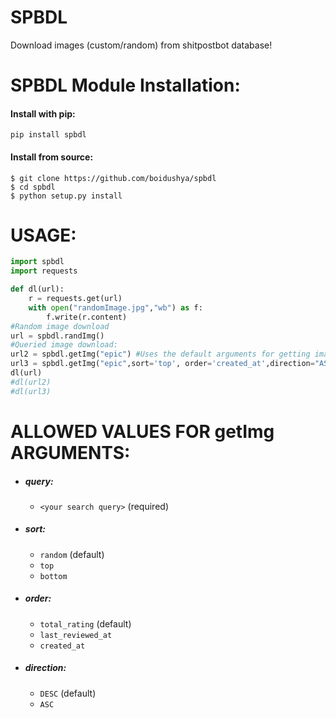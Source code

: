 # SPBDL

Download images (custom/random) from shitpostbot database!

# SPBDL Module Installation:

#### Install with pip:
```
pip install spbdl
```
#### Install from source:
```
$ git clone https://github.com/boidushya/spbdl  
$ cd spbdl
$ python setup.py install
```

# USAGE:
```python
import spbdl
import requests

def dl(url):
    r = requests.get(url)
    with open("randomImage.jpg","wb") as f:
        f.write(r.content)
#Random image download
url = spbdl.randImg()
#Queried image download:
url2 = spbdl.getImg("epic") #Uses the default arguments for getting image url
url3 = spbdl.getImg("epic",sort='top', order='created_at',direction="ASC") #Passes custom arguments for getting image url
dl(url)
#dl(url2)
#dl(url3)
```

# ALLOWED VALUES FOR getImg ARGUMENTS:

* ##### query:
	* `<your search query>` (required)
* ##### sort:
	* `random` (default)
	* `top`
	* `bottom`
* ##### order:
	* `total_rating` (default)
	* `last_reviewed_at`
	* `created_at`
* ##### direction:
	* `DESC` (default)
	* `ASC`

